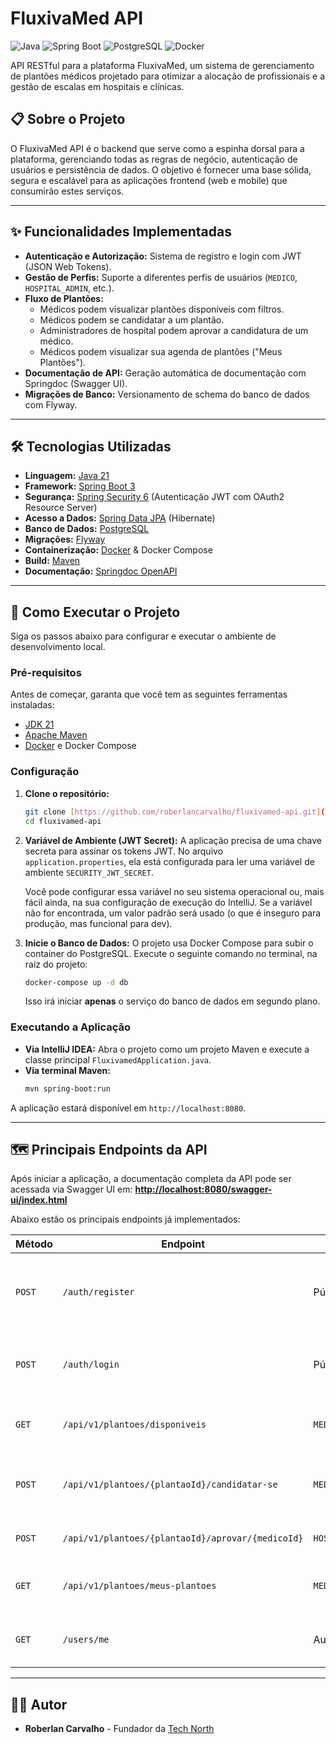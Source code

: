 # FluxivaMed API

![Java](https://img.shields.io/badge/Java-21-blue.svg) ![Spring Boot](https://img.shields.io/badge/Spring%20Boot-3.x-brightgreen.svg) ![PostgreSQL](https://img.shields.io/badge/PostgreSQL-16-blue.svg) ![Docker](https://img.shields.io/badge/Docker-20.10-blue.svg)

API RESTful para a plataforma FluxivaMed, um sistema de gerenciamento de plantões médicos projetado para otimizar a alocação de profissionais e a gestão de escalas em hospitais e clínicas.

## 📋 Sobre o Projeto

O FluxivaMed API é o backend que serve como a espinha dorsal para a plataforma, gerenciando todas as regras de negócio, autenticação de usuários e persistência de dados. O objetivo é fornecer uma base sólida, segura e escalável para as aplicações frontend (web e mobile) que consumirão estes serviços.

---

## ✨ Funcionalidades Implementadas

* **Autenticação e Autorização:** Sistema de registro e login com JWT (JSON Web Tokens).
* **Gestão de Perfis:** Suporte a diferentes perfis de usuários (`MEDICO`, `HOSPITAL_ADMIN`, etc.).
* **Fluxo de Plantões:**
    * Médicos podem visualizar plantões disponíveis com filtros.
    * Médicos podem se candidatar a um plantão.
    * Administradores de hospital podem aprovar a candidatura de um médico.
    * Médicos podem visualizar sua agenda de plantões ("Meus Plantões").
* **Documentação de API:** Geração automática de documentação com Springdoc (Swagger UI).
* **Migrações de Banco:** Versionamento de schema do banco de dados com Flyway.

---

## 🛠️ Tecnologias Utilizadas

* **Linguagem:** [Java 21](https://www.oracle.com/java/)
* **Framework:** [Spring Boot 3](https://spring.io/projects/spring-boot)
* **Segurança:** [Spring Security 6](https://spring.io/projects/spring-security) (Autenticação JWT com OAuth2 Resource Server)
* **Acesso a Dados:** [Spring Data JPA](https://spring.io/projects/spring-data-jpa) (Hibernate)
* **Banco de Dados:** [PostgreSQL](https://www.postgresql.org/)
* **Migrações:** [Flyway](https://flywaydb.org/)
* **Containerização:** [Docker](https://www.docker.com/) & Docker Compose
* **Build:** [Maven](https://maven.apache.org/)
* **Documentação:** [Springdoc OpenAPI](https://springdoc.org/)

---

## 🚀 Como Executar o Projeto

Siga os passos abaixo para configurar e executar o ambiente de desenvolvimento local.

### Pré-requisitos

Antes de começar, garanta que você tem as seguintes ferramentas instaladas:
* [JDK 21](https://www.oracle.com/java/technologies/downloads/#jdk21-windows)
* [Apache Maven](https://maven.apache.org/download.cgi)
* [Docker](https://www.docker.com/products/docker-desktop/) e Docker Compose

### Configuração

1.  **Clone o repositório:**
    ```bash
    git clone [https://github.com/roberlancarvalho/fluxivamed-api.git](https://github.com/roberlancarvalho/fluxivamed-api.git)
    cd fluxivamed-api
    ```

2.  **Variável de Ambiente (JWT Secret):**
    A aplicação precisa de uma chave secreta para assinar os tokens JWT. No arquivo `application.properties`, ela está configurada para ler uma variável de ambiente `SECURITY_JWT_SECRET`.

    Você pode configurar essa variável no seu sistema operacional ou, mais fácil ainda, na sua configuração de execução do IntelliJ. Se a variável não for encontrada, um valor padrão será usado (o que é inseguro para produção, mas funcional para dev).

3.  **Inicie o Banco de Dados:**
    O projeto usa Docker Compose para subir o container do PostgreSQL. Execute o seguinte comando no terminal, na raiz do projeto:
    ```bash
    docker-compose up -d db
    ```
    Isso irá iniciar **apenas** o serviço do banco de dados em segundo plano.

### Executando a Aplicação

* **Via IntelliJ IDEA:** Abra o projeto como um projeto Maven e execute a classe principal `FluxivamedApplication.java`.
* **Via terminal Maven:**
    ```bash
    mvn spring-boot:run
    ```

A aplicação estará disponível em `http://localhost:8080`.

---

## 🗺️ Principais Endpoints da API

Após iniciar a aplicação, a documentação completa da API pode ser acessada via Swagger UI em:
**[http://localhost:8080/swagger-ui/index.html](http://localhost:8080/swagger-ui/index.html)**

Abaixo estão os principais endpoints já implementados:

| Método | Endpoint                                       | Proteção            | Descrição                                         |
|--------|------------------------------------------------|---------------------|---------------------------------------------------|
| `POST` | `/auth/register`                               | Pública             | Registra um novo usuário (Médico, Admin, etc.).   |
| `POST` | `/auth/login`                                  | Pública             | Autentica um usuário e retorna um token JWT.      |
| `GET`  | `/api/v1/plantoes/disponiveis`                 | `MEDICO`            | Lista os plantões com status `DISPONIVEL`.        |
| `POST` | `/api/v1/plantoes/{plantaoId}/candidatar-se`   | `MEDICO`            | Permite que o médico logado se candidate a um plantão. |
| `POST` | `/api/v1/plantoes/{plantaoId}/aprovar/{medicoId}` | `HOSPITAL_ADMIN`    | Aprova um médico para um plantão.               |
| `GET`  | `/api/v1/plantoes/meus-plantoes`               | `MEDICO`            | Lista os plantões do médico logado.               |
| `GET`  | `/users/me`                                    | Autenticado         | Retorna as informações do usuário logado.         |

---

## 👨‍💻 Autor

* **Roberlan Carvalho** - Fundador da [Tech North](https://github.com/roberlancarvalho)
